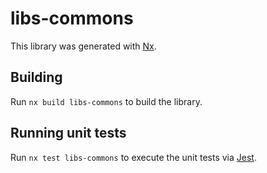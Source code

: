 # libs-commons

This library was generated with [Nx](https://nx.dev).

## Building

Run `nx build libs-commons` to build the library.

## Running unit tests

Run `nx test libs-commons` to execute the unit tests via [Jest](https://jestjs.io).
